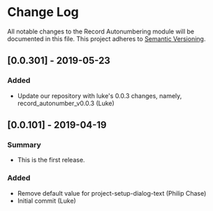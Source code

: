 # Change Log
All notable changes to the Record Autonumbering module will be documented in this file.
This project adheres to [Semantic Versioning](http://semver.org/).

## [0.0.301] - 2019-05-23
### Added
- Update our repository with luke's 0.0.3 changes, namely, record_autonumber_v0.0.3 (Luke)


## [0.0.101] - 2019-04-19
### Summary
- This is the first release.

### Added
- Remove default value for project-setup-dialog-text (Philip Chase)
- Initial commit (Luke)

